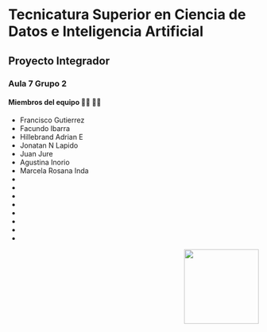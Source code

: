 
# Tecnicatura Superior en Ciencia de Datos e Inteligencia Artificial

## Proyecto Integrador

### Aula 7 Grupo 2
#### Miembros del equipo :man_technologist: :woman_technologist:

- Francisco Gutierrez
- Facundo Ibarra
-	Hillebrand Adrian E
- Jonatan N Lapido
- Juan Jure
- Agustina Inorio
- Marcela Rosana Inda
-
-
-
-
-
-
-
-

<img align="right" width="" height="150" src="https://drive.google.com/uc?export=view&id=19GuUwmNGO2tiDxQCsN5BJCx-qnw7mErQ">
